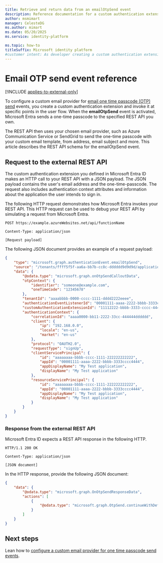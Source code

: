 ```yaml
---
title: Retrieve and return data from an emailOtpSend event
description: Reference documentation for a custom authentication extension that invokes the emailOtpSend event for External ID customer configurations.
author: msmimart
manager: CelesteDG
ms.author: mimart
ms.date: 05/20/2025
ms.service: identity-platform

ms.topic: how-to
titleSuffix: Microsoft identity platform
#customer intent: As developer creating a custom authentication extension for user sign-up and password rest flows, I want to understand the REST API schema for the emailOtpSend event in order to design and implement a REST API to customize the verification email.
---
```


# Email OTP send event reference

[!INCLUDE [applies-to-external-only](../external-id/includes/applies-to-external-only.md)]

To configure a custom email provider for [email one time passcode (OTP) send](custom-extension-email-otp-get-started.md) events, you  create a custom authentication extension and invoke it at specific points in the user flow. When the **emailOtpSend** event is activated, Microsoft Entra sends a one-time passcode to the specified REST API you own. 

The REST API then uses your chosen email provider, such as Azure Communication Service or SendGrid to send the one-time passcode with your custom email template, from address, email subject and more. This article describes the REST API schema for the emailOtpSend event.

## Request to the external REST API

The custom authentication extension you defined in Microsoft Entra ID makes an HTTP call to your REST API with a JSON payload. The JSON payload contains the user's email address and the one-time-passcode. The request also includes authentication context attributes and information about the application the user intends to sign in.

The following HTTP request demonstrates how Microsoft Entra invokes your REST API. This HTTP request can be used to debug your REST API by simulating a request from Microsoft Entra.

```http
POST https://example.azureWebsites.net/api/functionName

Content-Type: application/json

[Request payload]
```


The following JSON document provides an example of a request payload:

```json
{
    "type": "microsoft.graph.authenticationEvent.emailOtpSend",
    "source": "/tenants/ffff5f5f-aa6a-bb7b-cc8c-dddddd9d9d9d/applications/bbbbbbbb-cccc-dddd-2222-333333333333",
    "data": {
        "@odata.type": "microsoft.graph.onOtpSendCalloutData",
        "otpContext": {
            "identifier": "someone@example.com",
            "oneTimeCode": "12345678"
        },
        "tenantId": "aaaabbbb-0000-cccc-1111-dddd2222eeee",
        "authenticationEventListenerId": "00001111-aaaa-2222-bbbb-3333cccc4444",
        "customAuthenticationExtensionId": "11112222-bbbb-3333-cccc-4444dddd5555",
        "authenticationContext": {
            "correlationId": "aaaa0000-bb11-2222-33cc-444444dddddd",
            "client": {
                "ip": "192.168.0.0",
                "locale": "en-us",
                "market": "en-us"
            },
            "protocol": "OAUTH2.0",
            "requestType": "signUp",
            "clientServicePrincipal": {
                "id": "aaaaaaaa-bbbb-cccc-1111-222222222222",
                "appId": "00001111-aaaa-2222-bbbb-3333cccc4444",
                "appDisplayName": "My Test application",
                "displayName": "My Test application"
            },
            "resourceServicePrincipal": {
                "id": "aaaaaaaa-bbbb-cccc-1111-222222222222",
                "appId": "00001111-aaaa-2222-bbbb-3333cccc4444",
                "appDisplayName": "My Test application",
                "displayName": "My Test application"
            }
        }
    }
}
```


### Response from the external REST API

Microsoft Entra ID expects a REST API response in the following HTTP.

```http
HTTP/1.1 200 OK

Content-Type: application/json

[JSON document]
```
 
In the HTTP response, provide the following JSON document:

```json
{
    "data": {
        "@odata.type": "microsoft.graph.OnOtpSendResponseData",
        "actions": [
            {
                "@odata.type": "microsoft.graph.OtpSend.continueWithDefaultBehavior"
            }
        ]
    }
}
```

## Next steps

Lean how to [configure a custom email provider for one time passcode send events](custom-extension-email-otp-get-started.md).

